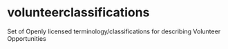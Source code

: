 # volunteerclassifications
Set of Openly licensed terminology/classifications for describing Volunteer Opportunities
